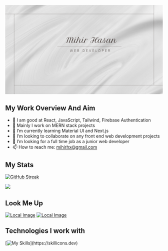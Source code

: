 [![Local Image](images/banner2.png)](https://www.linkedin.com/in/mihir-hasan-130767283)


## My Work Overview And Aim
- 🔭 I am good at React, JavaScript, Tailwind, Firebase Authentication
- 🔭 Mainly I work on MERN stack projects
- 🌱 I’m currently learning Material UI and Next.js
- 👯 I’m looking to collaborate on any front end web development projects
- 🤔 I’m looking for a full time job as a junior web developer
- 📫 How to reach me: mihirhx@gmail.com

## My Stats 
[![GitHub Streak](https://github-readme-streak-stats.herokuapp.com?user=mihir-x&theme=transparent)](https://git.io/streak-stats)  

![](http://github-profile-summary-cards.vercel.app/api/cards/repos-per-language?username=mihir-x&theme=aura)


## Look Me Up
[![Local Image](https://img.shields.io/badge/LinkedIn-0077B5?style=for-the-badge&logo=linkedin&logoColor=white)](https://www.linkedin.com/in/mihir-hasan-130767283)
[![Local Image](https://img.shields.io/badge/Facebook-1877F2?style=for-the-badge&logo=facebook&logoColor=white)](https://www.facebook.com/T.X.mihir)



## Technologies I work with
[![My Skills](https://skillicons.dev/icons?i=react,js,tailwind,html,css,firebase,mongodb,express,nodejs,)](https://skillicons.dev)


